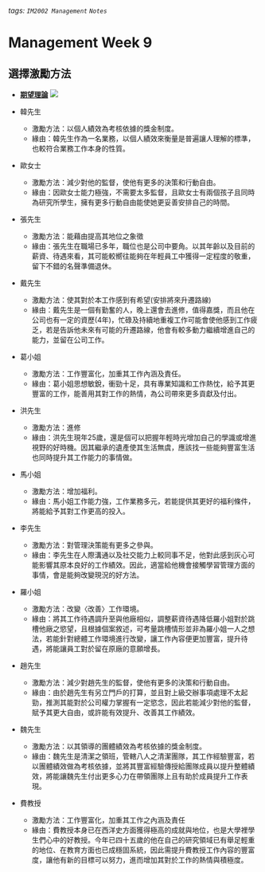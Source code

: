 ###### tags: `IM2002 Management` `Notes`
# Management Week 9
## 選擇激勵方法
* <a href="https://zh.wikipedia.org/wiki/%E6%9C%9F%E6%9C%9B%E7%90%86%E8%AE%BA">**期望理論**</a>
    ![](https://i.imgur.com/neFhZPx.png)

* 韓先生
    * 激勵方法：以個人績效為考核依據的獎金制度。
    * 緣由：韓先生作為一名業務，以個人績效來衡量是普遍讓人理解的標準，也較符合業務工作本身的性質。
* 歐女士
    * 激勵方法：減少對他的監督，使他有更多的決策和行動自由。
    * 緣由：因歐女士能力極強，不需要太多監督，且歐女士有兩個孩子且同時為研究所學生，擁有更多行動自由能使她更妥善安排自己的時間。
* 張先生
    * 激勵方法：能藉由提高其地位之象徵
    * 緣由：張先生在職場已多年，職位也是公司中要角。以其年齡以及目前的薪資、待遇來看，其可能較嚮往能夠在年輕員工中獲得一定程度的敬重，留下不錯的名聲準備退休。
* 戴先生
    * 激勵方法：使其對於本工作感到有希望(安排將來升遷路線)
    * 緣由：戴先生是一個有勤奮的人，晚上還會去進修，值得嘉獎，而且他在公司也有一定的資歷(4年)，忙碌及持續地重複工作可能會使他感到工作疲乏，若是告訴他未來有可能的升遷路線，他會有較多動力繼續增進自己的能力，並留在公司工作。
* 葛小姐
    * 激勵方法：工作豐富化，加重其工作內涵及責任。
    * 緣由：葛小姐思想敏銳，衝勁十足，具有專業知識和工作熱忱，給予其更豐富的工作，能善用其對工作的熱情，為公司帶來更多貢獻及付出。
* 洪先生
    * 激勵方法：進修
    * 緣由：洪先生現年25歲，還是個可以把握年輕時光增加自己的學識或增進視野的好時機。因其繼承的遺產使其生活無虞，應該找一些能夠豐富生活也同時提升其工作能力的事情做。
* 馬小姐
    * 激勵方法：增加福利。
    * 緣由：馬小姐工作能力強，工作業務多元，若能提供其更好的福利條件，將能給予其對工作更高的投入。
* 李先生
    * 激勵方法：對管理決策能有更多之參與。
    * 緣由：李先生在人際溝通以及社交能力上較同事不足，他對此感到灰心可能影響其原本良好的工作績效。因此，適當給他機會接觸學習管理方面的事情，會是能夠改變現況的好方法。
* 羅小姐
    * 激勵方法：改變〈改善〉工作環境。
    * 緣由：將其工作待遇調升至與他廠相似，調整薪資待遇降低羅小姐對於跳槽他廠之慾望，且根據個案敘述，可考量跳槽情形並非為羅小姐一人之想法，若能針對總體工作環境進行改變，讓工作內容便更加豐富，提升待遇，將能讓員工對於留在原廠的意願增長。
* 趙先生
    * 激勵方法：減少對趙先生的監督，使他有更多的決策和行動自由。
    * 緣由：由於趙先生有另立門戶的打算，並且對上級交辦事項處理不太起勁，推測其能對於公司權力掌握有一定慾念，因此若能減少對他的監督，賦予其更大自由，或許能有效提升、改善其工作績效。
* 魏先生
    * 激勵方法：以其領導的團體績效為考核依據的獎金制度。
    * 緣由：魏先生是清潔之領班，管轄八人之清潔團隊，其工作經驗豐富，若以團體績效做為考核依據，並將其豐富經驗傳授給團隊成員以提升整體績效，將能讓魏先生付出更多心力在帶領團隊上且有助於成員提升工作表現。
* 費教授
    * 激勵方法：工作豐富化，加重其工作之內涵及責任
    * 緣由：費教授本身已在西洋史方面獲得極高的成就與地位，也是大學裡學生們心中的好教授。今年已四十五歲的他在自己的研究領域已有舉足輕重的地位、在教育方面也已成穩固系統，因此需提升費教授工作內容的豐富度，讓他有新的目標可以努力，進而增加其對於工作的熱情與積極度。

